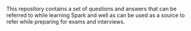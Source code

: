 This repository contains a set of questions and answers that can be referred to while learning Spark and well as can be used as a source to refer while preparing for exams and interviews.